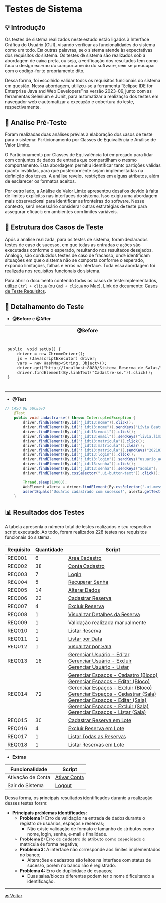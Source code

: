# Testes de Sistema

## 💡 Introdução
Os testes de sistema realizados neste estudo estão ligados à Interface Gráfica do Usuário (GUI), visando verificar as funcionalidades do sistema como um todo. Em outras palavras, se o sistema atende às expectativas dos requisitos do sistema. Os testes de sistema são realizados sob a abordagem de caixa preta, ou seja, a verificação dos resultados tem como foco o design externo do comportamento do software, sem se preocupar com o código-fonte propriamente dito. 

Dessa forma, foi escolhido validar todos os requisitos funcionais do sistema em questão. Nessa abordagem, utilizou-se a ferramenta “Eclipse IDE for Enterprise Java and Web Developers” na versão 2023–09, junto com as ferramentas Selenium e JUnit, para automatizar a realização dos testes em navegador web e automatizar a execução e cobertura do teste, respectivamente.

## 📑 Análise Pré-Teste
Foram realizadas duas análises prévias à elaboração dos casos de teste para o sistema: Particionamento por Classes de Equivalência e Análise de Valor Limite.

O Particionamento por Classes de Equivalência foi empregado para lidar com conjuntos de dados de entrada que compartilham o mesmo comportamento. Esta abordagem permitiu identificar tanto partições válidas quanto inválidas, para que posteriormente sejam implementadas na definição dos testes. A análise revelou restrições em alguns atributos, além de esclarecer os formatos aceitos.

Por outro lado, a Análise de Valor Limite apresentou desafios devido à falta de limites explícitos nas interfaces do sistema. Isso exigiu uma abordagem mais observacional para identificar as fronteiras do software. Nesse contexto, será necessário considerar outras estratégias de teste para assegurar eficácia em ambientes com limites variáveis.

## 🧩 Estrutura dos Casos de Teste
Após a análise realizada, para os testes de sistema, foram declarados testes de caso de sucesso, em que todas as entradas e ações são executadas conforme o esperado, resultando nos resultados desejados. Análogo, são conduzidos testes de caso de fracasso, onde identificam situações em que o sistema não se comporta conforme o esperado, expondo limitações, falhas e erros na interface. Toda essa abordagem foi realizada nos requisitos funcionais do sistema.

Para abrir o documento contendo todos os casos de teste implementados, utilize `Ctrl + clique` (ou `Cmd + clique` no Mac). Link do documento: [Casos de Teste Requisitos](../docs/Casos_de_Teste_Requisitos.pdf).

## 📝 Detalhamento do Teste

- **@Before** e **@After**

<table>
<tr>
<th>@Before</th>
<th>@After</th>
</tr>
<tr>
<td>
<pre lang="java">
public  void setUp() {
	driver = new ChromeDriver();
	js = (JavascriptExecutor) driver;
	vars = new HashMap&lt;String, Object&gt;();
	driver.get("http://localhost:8080/Sistema_Reserva_de_Salas/");
	driver.findElement(By.linkText("Cadastre-se.")).click();
}
</pre>
</td>
<td>
<pre lang="java">
public  void tearDown() {
Connection  conn = null;
Statement  stmt = null;
try {
	conn = GerenciadorConexao.getConexao();
	stmt = conn.createStatement();
	stmt.executeUpdate("DELETE FROM usuario WHERE id &gt; 0");
} catch (Exception e) {
	e.printStackTrace();
}
</pre>
</td>
</tr>
</table>

- **@Test**

```java
// CASO DE SUCESSO
	@Test
	public void cadastrarse() throws InterruptedException {
		driver.findElement(By.id("j_idt13:nome")).click();
		driver.findElement(By.id("j_idt13:nome")).sendKeys("Lívia Beatriz Maia de Lima");
		driver.findElement(By.id("j_idt13:email")).click();
		driver.findElement(By.id("j_idt13:email")).sendKeys("livia.lima30332@ufersa.edu.br");
		driver.findElement(By.id("j_idt13:matricula")).click();
		driver.findElement(By.id("j_idt13:matricula")).clear();
		driver.findElement(By.id("j_idt13:matricula")).sendKeys("2021010871");
		driver.findElement(By.id("j_idt13:login")).click();
		driver.findElement(By.id("j_idt13:login")).sendKeys("usuario_admin2");
		driver.findElement(By.id("j_idt13:senha")).click();
		driver.findElement(By.id("j_idt13:senha")).sendKeys("admin");
		driver.findElement(By.cssSelector(".ui-button-text")).click();
		
		Thread.sleep(10000);
		WebElement alerta = driver.findElement(By.cssSelector(".ui-messages-info-summary"));
		assertEquals("Usuário cadastrado com sucesso!", alerta.getText());
	}
```

## 📊 Resultados dos Testes

A tabela apresenta o número total de testes realizados e seu respectivo script executado. Ao todo, foram realizados 228 testes nos requisitos funcionais do sistema.

| Requisito | Quantidade | Script |
|---|---|---|
| REQ001 | 6 | [Area Cadastro](https://github.com/liviabeatrizml/Trabalho-de-Conclusao-de-Curso/blob/main/src/teste_requisitos/AreaCadastroTest.java) |
| REQ002 | 38 | [Conta Cadastro](https://github.com/liviabeatrizml/Trabalho-de-Conclusao-de-Curso/blob/main/src/teste_requisitos/ContaCadastroTest.java) |
| REQ003 | 7 | [Login](https://github.com/liviabeatrizml/Trabalho-de-Conclusao-de-Curso/blob/main/src/teste_requisitos/LoginTest.java) |
| REQ004 | 5 | [Recuperar Senha](https://github.com/liviabeatrizml/Trabalho-de-Conclusao-de-Curso/blob/main/src/teste_requisitos/RecuperarSenhaTest.java) |
| REQ005 | 14 | [Alterar Dados](https://github.com/liviabeatrizml/Trabalho-de-Conclusao-de-Curso/blob/main/src/teste_requisitos/AlterarDadosTest.java) |
| REQ006 | 23 | [Cadastrar Reserva](https://github.com/liviabeatrizml/Trabalho-de-Conclusao-de-Curso/blob/main/src/teste_requisitos/CadastrarReservaTest.java) |
| REQ007 | 4 | [Excluir Reserva](https://github.com/liviabeatrizml/Trabalho-de-Conclusao-de-Curso/blob/main/src/teste_requisitos/ExcluirReservaTest.java) |
| REQ008 | 1 | [Visualizar Detalhes da Reserva](https://github.com/liviabeatrizml/Trabalho-de-Conclusao-de-Curso/blob/main/src/teste_requisitos/VisualizarReservaTest.java) |
| REQ009 | 1 | Validação realizada manualmente |
| REQ010 | 1 | [Listar Reserva](https://github.com/liviabeatrizml/Trabalho-de-Conclusao-de-Curso/blob/main/src/teste_requisitos/ListarReservasTest.java) |
| REQ011 | 1 | [Listar por Data](https://github.com/liviabeatrizml/Trabalho-de-Conclusao-de-Curso/blob/main/src/teste_requisitos/ListarReservasPorDataTest.java) |
| REQ012 | 1 | [Visualizar por Sala](https://github.com/liviabeatrizml/Trabalho-de-Conclusao-de-Curso/blob/main/src/teste_requisitos/VisualizarCalendarioPorSalaTest.java) |
| REQ013 | 18 | [Gerenciar Usuário - Editar](https://github.com/liviabeatrizml/Trabalho-de-Conclusao-de-Curso/blob/main/src/teste_requisitos/GerenciarUsuarioEditarTest.java) <br/> [Gerenciar Usuário - Excluir](https://github.com/liviabeatrizml/Trabalho-de-Conclusao-de-Curso/blob/main/src/teste_requisitos/GerenciarUsuarioExcluirTest.java) <br/> [Gerenciar Usuário - Listar](https://github.com/liviabeatrizml/Trabalho-de-Conclusao-de-Curso/blob/main/src/teste_requisitos/GerenciarUsuarioListarTest.java) |
| REQ014 | 72 | [Gerenciar Espaços - Cadastro (Bloco)](https://github.com/liviabeatrizml/Trabalho-de-Conclusao-de-Curso/blob/main/src/teste_requisitos/GerenciarEspacosBlocoTest.java) <br/> [Gerenciar Espaços - Editar (Bloco)](https://github.com/liviabeatrizml/Trabalho-de-Conclusao-de-Curso/blob/main/src/teste_requisitos/GerenciarEspacosBlocoEditarTest.java) <br/> [Gerenciar Espaços - Excluir (Bloco)](https://github.com/liviabeatrizml/Trabalho-de-Conclusao-de-Curso/blob/main/src/teste_requisitos/GerenciarEspacosBlocoExcluirTest.java) <br/> [Gerenciar Espaços - Cadastrar (Sala)](https://github.com/liviabeatrizml/Trabalho-de-Conclusao-de-Curso/blob/main/src/teste_requisitos/GerenciarEspacosSalaTest.java) <br/> [Gerenciar Espaços - Editar (Sala)](https://github.com/liviabeatrizml/Trabalho-de-Conclusao-de-Curso/blob/main/src/teste_requisitos/GerenciarEspacosSalaEditarTest.java) <br/> [Gerenciar Espaços - Excluir (Sala)](https://github.com/liviabeatrizml/Trabalho-de-Conclusao-de-Curso/blob/main/src/teste_requisitos/GerenciarEspacosSalaExcluirTest.java) <br/> [Gerenciar Espaços - Listar (Sala)](https://github.com/liviabeatrizml/Trabalho-de-Conclusao-de-Curso/blob/main/src/teste_requisitos/GerenciarEspacosSalaListarTest.java) |
| REQ015 | 30 | [Cadastrar Reserva em Lote](https://github.com/liviabeatrizml/Trabalho-de-Conclusao-de-Curso/blob/main/src/teste_requisitos/CadastrarReservaEmLoteTest.java) |
| REQ016 | 4 | [Excluir Reserva em Lote](https://github.com/liviabeatrizml/Trabalho-de-Conclusao-de-Curso/blob/main/src/teste_requisitos/ExcluirReservaEmLoteTest.java) |
| REQ017 | 1 | [Listar Todas as Reservas](https://github.com/liviabeatrizml/Trabalho-de-Conclusao-de-Curso/blob/main/src/teste_requisitos/ListarTodasReservasTest.java) |
| REQ018 | 1 | [Listar Reservas em Lote](https://github.com/liviabeatrizml/Trabalho-de-Conclusao-de-Curso/blob/main/src/teste_requisitos/ListarReservasEmLoteTest.java) |

  
- **Extras**

| Funcionalidade | Script |
|---|---|
| Ativação de Conta | [Ativar Conta](https://github.com/liviabeatrizml/Trabalho-de-Conclusao-de-Curso/blob/main/src/teste_requisitos/AtivacaoTest.java) |
| Sair do Sistema | [Logout](https://github.com/liviabeatrizml/Trabalho-de-Conclusao-de-Curso/blob/main/src/teste_requisitos/LogoutTest.java) |


Dessa forma, os principais resultados identificados durante a realização desses testes foram:

- **Principais problemas identificados:**
    - **Problema 1:** Erro de validação na entrada de dados durante o registro de usuários, espaços e reservas;
        - Não existe validação de formato e tamanho de atributos como nome, login, senha, e-mail e finalidade.
    - **Problema 2:** Erro de cadastro de atributo como capacidade e matrícula de forma negativa;
    - **Problema 3:** A interface não corresponde aos limites implementados no banco;
        - Alterações e cadastros são feitos na interface com status de sucesso, porém no banco não é registrado.
    - **Problema 4:** Erro de duplicidade de espaços;
        - Duas salas/blocos diferentes podem ter o nome dificultando a identificação.

---
[🔙 Voltar](../tests/introducao.md/#️-roteiro-de-teste)
